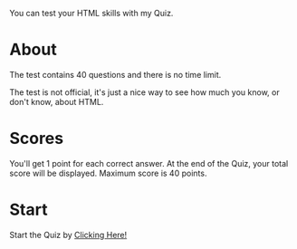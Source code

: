 You can test your HTML skills with my Quiz.
<h1>About</h1>
The test contains 40 questions and there is no time limit. 
<p></p>
The test is not official, it's just a nice way to see how much you know, or don't know, about HTML.
<h1>Scores</h1>
You'll get 1 point for each correct answer. At the end of the Quiz, your total score will be displayed. Maximum score is 40 points.
<h1>Start</h1>
Start the Quiz by
<a href="https://quizzes.htmlg0d.repl.co/339493743/">Clicking Here!</a>
